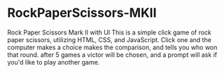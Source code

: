 # RockPaperScissors-MKII
Rock Paper Scissors Mark II with UI
This is a simple click game of rock paper scissors, utilizing HTML, CSS, and JavaScript.
Click one and the computer makes a choice makes the comparison, and tells you who won that round.
after 5 games a victor will be chosen, and a prompt will ask if you'd like to play another game.  
